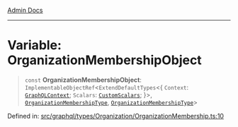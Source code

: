 [Admin Docs](/)

***

# Variable: OrganizationMembershipObject

> `const` **OrganizationMembershipObject**: `ImplementableObjectRef`\<`ExtendDefaultTypes`\<\{ `Context`: [`GraphQLContext`](../../../../context/type-aliases/GraphQLContext.md); `Scalars`: [`CustomScalars`](../../../../scalars/type-aliases/CustomScalars.md); \}\>, [`OrganizationMembershipType`](../type-aliases/OrganizationMembershipType.md), [`OrganizationMembershipType`](../type-aliases/OrganizationMembershipType.md)\>

Defined in: [src/graphql/types/Organization/OrganizationMembership.ts:10](https://github.com/gautam-divyanshu/talawa-api/blob/1d38acecd3e456f869683fb8dca035a5e42010d5/src/graphql/types/Organization/OrganizationMembership.ts#L10)
